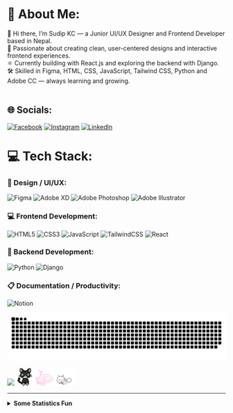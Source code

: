 # 💫 About Me:
👋 Hi there, I’m Sudip KC — a Junior UI/UX Designer and Frontend Developer based in Nepal.<br>
🎨 Passionate about creating clean, user-centered designs and interactive frontend experiences.<br>
⚛️ Currently building with React.js and exploring the backend with Django.<br>
🛠️ Skilled in Figma, HTML, CSS, JavaScript, Tailwind CSS, Python and Adobe CC — always learning and growing.<br><br>


## 🌐 Socials:
[![Facebook](https://img.shields.io/badge/Facebook-%231877F2.svg?logo=Facebook&logoColor=white)](https://facebook.com/https://www.facebook.com/kcsudip3) [![Instagram](https://img.shields.io/badge/Instagram-%23E4405F.svg?logo=Instagram&logoColor=white)](https://instagram.com/https://www.instagram.com/kcsudip3/) [![LinkedIn](https://img.shields.io/badge/LinkedIn-%230077B5.svg?logo=linkedin&logoColor=white)](https://www.linkedin.com/in/kcsudip3) 

# 💻 Tech Stack:
### 🎨 Design / UI/UX:
![Figma](https://img.shields.io/badge/figma-%23F24E1E.svg?style=for-the-badge&logo=figma&logoColor=white)
![Adobe XD](https://img.shields.io/badge/Adobe%20XD-470137?style=for-the-badge&logo=Adobe%20XD&logoColor=#FF61F6)
![Adobe Photoshop](https://img.shields.io/badge/Adobe%20Photoshop-31A8FF.svg?style=for-the-badge&logo=Adobe%20Photoshop&logoColor=white)
![Adobe Illustrator](https://img.shields.io/badge/Adobe%20Illustrator-FF9A00.svg?style=for-the-badge&logo=adobe-illustrator&logoColor=white)

### 💻 Frontend Development:
![HTML5](https://img.shields.io/badge/html5-%23E34F26.svg?style=for-the-badge&logo=html5&logoColor=white)
![CSS3](https://img.shields.io/badge/css3-%231572B6.svg?style=for-the-badge&logo=css3&logoColor=white)
![JavaScript](https://img.shields.io/badge/javascript-%23323330.svg?style=for-the-badge&logo=javascript&logoColor=%23F7DF1E)
![TailwindCSS](https://img.shields.io/badge/TailwindCSS-%2338B2AC.svg?style=for-the-badge&logo=tailwind-css&logoColor=white)
![React](https://img.shields.io/badge/React-%2320232a.svg?style=for-the-badge&logo=react&logoColor=%2361DAFB)

### 🧩 Backend Development:
![Python](https://img.shields.io/badge/Python-%2314354C.svg?style=for-the-badge&logo=python&logoColor=white)
![Django](https://img.shields.io/badge/Django-%23092E20.svg?style=for-the-badge&logo=django&logoColor=white)

### 📋 Documentation / Productivity:
![Notion](https://img.shields.io/badge/Notion-%23000000.svg?style=for-the-badge&logo=notion&logoColor=white)

<picture>
  <source
    media="(prefers-color-scheme: dark)"
    srcset="https://raw.githubusercontent.com/platane/snk/output/github-contribution-grid-snake-dark.svg"
  />
  <source
    media="(prefers-color-scheme: light)"
    srcset="https://raw.githubusercontent.com/platane/snk/output/github-contribution-grid-snake.svg"
  />
  <img
    alt="github contribution grid snake animation"
    src="https://raw.githubusercontent.com/platane/snk/output/github-contribution-grid-snake.svg"
  />
</picture>

<img src="https://raw.githubusercontent.com/innng/innng/master/assets/kyubey.gif" height="40" />   <img src="https://raw.githubusercontent.com/sudipkc3/sudipkc3/main/assets/Blackcat.gif" height="40" />   <img src="https://raw.githubusercontent.com/sudipkc3/sudipkc3/main/assets/SleepingKitty.gif" height="40" />   <img src="https://raw.githubusercontent.com/sudipkc3/sudipkc3/main/assets/kitty.gif" height="40" />

---

<!-- start statics fun section -->
<details>
<summary><b> Some Statistics Fun </b></summary>
<div align="center">
<img src='https://github-readme-stats.vercel.app/api?username=sudipkc3&show_icons=true&theme=tokyonight&count_private=true&line_height=40'  align="left" />
<img src='https://github-readme-stats.vercel.app/api/top-langs/?username=sudipkc3&theme=tokyonight&hide_langs_below=4' />

[![trophy](https://github-profile-trophy.vercel.app/?username=sudipkc3&theme=onedark&row=1&column=7)](https://github.com/ryo-ma/github-profile-trophy)


[![GitHub Streak](https://streak-stats.demolab.com/?user=sudipkc3)](https://git.io/streak-stats)

![](https://github-profile-summary-cards.vercel.app/api/cards/profile-details?username=sudipkc3&theme=dracula)
![](https://github-profile-summary-cards.vercel.app/api/cards/repos-per-language?username=sudipkc3&theme=dracula)
![](https://github-profile-summary-cards.vercel.app/api/cards/most-commit-language?username=sudipkc3&theme=dracula)


## 🤝 Let’s Collaborate
Feel free to connect or DM for collaboration or freelance projects.

📫 Email: sudipkc321@gmail.com  
📞 Phone: +977 9806735504
🌐 Portfolio: [kcsudip.com.np]([https://sudipkc3.github.io](https://www.kcsudip.com.np/))

</div>
</details>
<!-- end statics fun section -->
